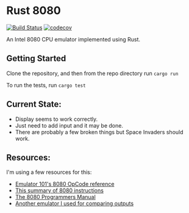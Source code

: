 # Rust 8080 

[![Build Status](https://travis-ci.org/Tom-Goring/Rust-8080.svg?branch=master)](https://travis-ci.org/Tom-Goring/Rust-8080) 
[![codecov](https://codecov.io/gh/Tom-Goring/Rust-8080/branch/master/graph/badge.svg)](https://codecov.io/gh/Tom-Goring/Rust-8080)

An Intel 8080 CPU emulator implemented using Rust. 

## Getting Started

Clone the repository, and then from the repo directory run ```cargo run```

To run the tests, run ```cargo test```

## Current State: 
- Display seems to work correctly.
- Just need to add input and it may be done.
- There are probably a few broken things but Space Invaders should work.

## Resources:

I'm using a few resources for this:
- [Emulator 101's 8080 OpCode reference](http://www.emulator101.com/reference/8080-by-opcode.html)
- [This summary of 8080 instructions](http://textfiles.com/programming/8080.op)
- [The 8080 Programmers Manual](https://altairclone.com/downloads/manuals/8080%20Programmers%20Manual.pdf)
- [Another emulator I used for comparing outputs](https://github.com/alexandrejanin/rust-8080)